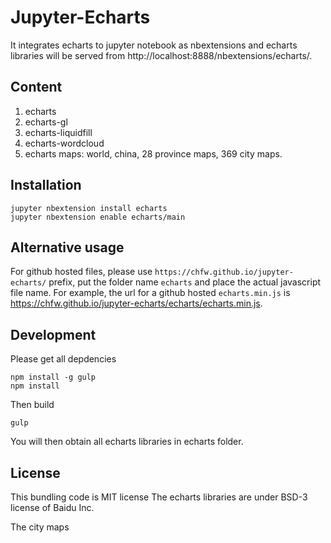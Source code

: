 # Jupyter-Echarts

It integrates echarts to jupyter notebook as nbextensions and echarts libraries will be served from http://localhost:8888/nbextensions/echarts/.

## Content

1. echarts
1. echarts-gl
1. echarts-liquidfill
1. echarts-wordcloud
1. echarts maps: world, china, 28 province maps, 369 city maps.

## Installation

```shell
jupyter nbextension install echarts
jupyter nbextension enable echarts/main
```

## Alternative usage

For github hosted files, please use `https://chfw.github.io/jupyter-echarts/` prefix, put the folder name `echarts` and place the actual javascript file name. For example, the url for a github hosted `echarts.min.js` is https://chfw.github.io/jupyter-echarts/echarts/echarts.min.js.

## Development

Please get all depdencies

```shell
npm install -g gulp
npm install
```

Then build

```shell
gulp
```

You will then obtain all echarts libraries in echarts folder.


## License

This bundling code is MIT license
The echarts libraries are under BSD-3 license of Baidu Inc.

The city maps 